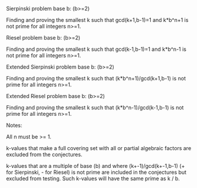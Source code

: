 Sierpinski problem base b: (b>=2)

Finding and proving the smallest k such that gcd(k+1,b-1)=1 and k*b^n+1 is not prime for all integers n>=1.

Riesel problem base b: (b>=2)

Finding and proving the smallest k such that gcd(k-1,b-1)=1 and k*b^n-1 is not prime for all integers n>=1.

Extended Sierpinski problem base b: (b>=2)

Finding and proving the smallest k such that (k*b^n+1)/gcd(k+1,b-1) is not prime for all integers n>=1.

Extended Riesel problem base b: (b>=2)

Finding and proving the smallest k such that (k*b^n-1)/gcd(k-1,b-1) is not prime for all integers n>=1.

Notes:

All n must be >= 1.

k-values that make a full covering set with all or partial algebraic factors are excluded from the conjectures.

k-values that are a multiple of base (b) and where (k+-1)/gcd(k+-1,b-1) (+ for Sierpinski, - for Riesel) is not prime are included in the conjectures but excluded from testing.
Such k-values will have the same prime as k / b.
